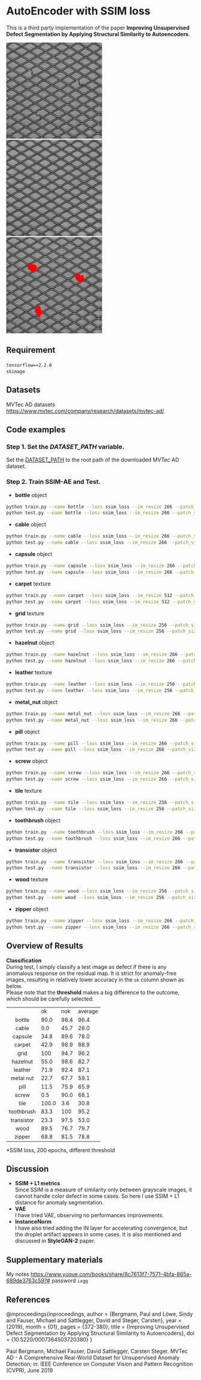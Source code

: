 # AutoEncoder with SSIM loss

This is a third party implementation of the paper **Improving Unsupervised Defect Segmentation by Applying Structural Similarity to Autoencoders**.<br>


![avatar](./image/bent_000_origin.png) ![avatar](./image/bent_000_rec.png) ![avatar](./image/bent_000_visual.png)


## Requirement
`tensorflow==2.2.0` <br>
`skimage` <br>

## Datasets
MVTec AD datasets https://www.mvtec.com/company/research/datasets/mvtec-ad/

## Code examples

### Step 1. Set the *DATASET_PATH* variable.

Set the [DATASET_PATH](options.py#L046) to the root path of the downloaded MVTec AD dataset.

### Step 2. Train **SSIM-AE** and Test.

- **bottle** object
```bash
python train.py --name bottle --loss ssim_loss --im_resize 266 --patch_size 256 --z_dim 500 --do_aug --p_rotate 0.
python test.py --name bottle --loss ssim_loss --im_resize 266 --patch_size 256 --z_dim 500 --bg_mask W
```
- **cable** object
```bash
python train.py --name cable --loss ssim_loss --im_resize 266 --patch_size 256 --z_dim 500 --do_aug --p_rotate 0. --p_horizonal_flip 0. --p_vertical_flip 0.
python test.py --name cable --loss ssim_loss --im_resize 266 --patch_size 256 --z_dim 500
``` 
- **capsule** object
```bash
python train.py --name capsule --loss ssim_loss --im_resize 266 --patch_size 256 --z_dim 500 --do_aug --p_rotate 0. --p_horizonal_flip 0. --p_vertical_flip 0.
python test.py --name capsule --loss ssim_loss --im_resize 266 --patch_size 256 --z_dim 500 --bg_mask W
```
- **carpet** texture
```bash
python train.py --name carpet --loss ssim_loss --im_resize 512 --patch_size 128 --z_dim 100 --do_aug --rotate_angle_vari 10
python test.py --name carpet --loss ssim_loss --im_resize 512 --patch_size 128 --z_dim 100
```
- **grid** texture
```bash
python train.py --name grid --loss ssim_loss --im_resize 256 --patch_size 128 --z_dim 100 --grayscale --do_aug 
python test.py --name grid --loss ssim_loss --im_resize 256 --patch_size 128 --z_dim 100 --grayscale
```
- **hazelnut** object
```bash
python train.py --name hazelnut --loss ssim_loss --im_resize 266 --patch_size 256 --z_dim 500 --do_aug --p_rotate_crop 0.
python test.py --name hazelnut --loss ssim_loss --im_resize 266 --patch_size 256 --z_dim 500 --bg_mask B 
```
- **leather** texture
```bash
python train.py --name leather --loss ssim_loss --im_resize 256 --patch_size 128 --z_dim 100 --do_aug
python test.py --name leather --loss ssim_loss --im_resize 256 --patch_size 128 --z_dim 100
```
- **metal_nut** object
```bash
python train.py --name metal_nut --loss ssim_loss --im_resize 266 --patch_size 256 --z_dim 500 --do_aug --p_rotate_crop 0. --p_horizonal_flip 0. --p_vertical_flip 0.
python test.py --name metal_nut --loss ssim_loss --im_resize 266 --patch_size 256 --z_dim 500 --bg_mask B 
```
- **pill** object
```bash
python train.py --name pill --loss ssim_loss --im_resize 266 --patch_size 256 --z_dim 500 --do_aug --p_rotate 0. --p_horizonal_flip 0. --p_vertical_flip 0.
python test.py --name pill --loss ssim_loss --im_resize 266 --patch_size 256 --z_dim 500 --bg_mask B
```
- **screw** object
```bash
python train.py --name screw --loss ssim_loss --im_resize 266 --patch_size 256 --z_dim 500 --grayscale --do_aug --p_rotate 0.
python test.py --name screw --loss ssim_loss --im_resize 266 --patch_size 256 --z_dim 500 --grayscale --bg_mask W
```
- **tile** texture
```bash
python train.py --name tile --loss ssim_loss --im_resize 256 --patch_size 128 --z_dim 100 --do_aug
python test.py --name tile --loss ssim_loss --im_resize 256 --patch_size 128 --z_dim 100
```
- **toothbrush** object
```bash
python train.py --name toothbrush --loss ssim_loss --im_resize 266 --patch_size 256 --z_dim 500 --do_aug --p_rotate 0. --p_vertical_flip 0.
python test.py --name toothbrush --loss ssim_loss --im_resize 266 --patch_size 256 --z_dim 500
```
- **transistor** object
```bash
python train.py --name transistor --loss ssim_loss --im_resize 266 --patch_size 256 --z_dim 500 --do_aug --p_rotate 0. --p_vertical_flip 0.
python test.py --name transistor --loss ssim_loss --im_resize 266 --patch_size 256 --z_dim 500 
```
- **wood** texture
```bash
python train.py --name wood --loss ssim_loss --im_resize 256 --patch_size 128 --z_dim 100 --do_aug --rotate_angle_vari 15
python test.py --name wood --loss ssim_loss --im_resize 256 --patch_size 128 --z_dim 100 
```
- **zipper** object
```bash
python train.py --name zipper --loss ssim_loss --im_resize 266 --patch_size 256 --z_dim 500 --grayscale --do_aug --p_rotate 0.
python test.py --name zipper --loss ssim_loss --im_resize 266 --patch_size 256 --z_dim 500 --grayscale 
```

## Overview of Results

**Classification**  
During test, I simply classify a test image as defect if there is any anomalous response on the residual map. It is strict for anomaly-free images, resulting in relatively lower accuracy in the `ok` column shown as below.<br>
Please note that the **threshold** makes a big difference to the outcome, which should be carefully selected.
<table>
<tbody>
<tr class="odd">
<td style="text-align: left;"></td>
<td style="text-align: left;">ok</td>
<td style="text-align: left;">nok</td>
<td style="text-align: left;">average</td>
</tr>
<tr class="even">
<td style="text-align: center;">bottle <span class="citation" data-cites="bottle"></span></td>
<td style="text-align: left;">90.0</td>
<td style="text-align: left;">98.4</td>
<td style="text-align: left;">96.4</td>
</tr>
<tr class="odd">
<td style="text-align: center;">cable <span class="citation" data-cites="cable"></span></td>
<td style="text-align: left;">0.0</td>
<td style="text-align: left;">45.7</td>
<td style="text-align: left;">28.0</td>
</tr>
<tr class="even">
<td style="text-align: center;">capsule <span class="citation" data-cites="capsule"></span></td>
<td style="text-align: left;">34.8</td>
<td style="text-align: left;">89.6</td>
<td style="text-align: left;">78.0</td>
</tr>
<tr class="odd">
<td style="text-align: center;">carpet <span class="citation" data-cites="carpet"></span></td>
<td style="text-align: left;">42.9</td>
<td style="text-align: left;">98.9</td>
<td style="text-align: left;">88.9</td>
</tr>
<tr class="even">
<td style="text-align: center;">grid <span class="citation" data-cites="grid"></span></td>
<td style="text-align: left;">100</td>
<td style="text-align: left;">94.7</td>
<td style="text-align: left;">96.2</td>
</tr>
<tr class="odd">
<td style="text-align: center;">hazelnut <span class="citation" data-cites="hazelnut"></span></td>
<td style="text-align: left;">55.0</td>
<td style="text-align: left;">98.6</td>
<td style="text-align: left;">82.7</td>
</tr>
<tr class="even">
<td style="text-align: center;">leather <span class="citation" data-cites="leather"></span></td>
<td style="text-align: left;">71.9</td>
<td style="text-align: left;">92.4</td>
<td style="text-align: left;">87.1</td>
</tr>
<tr class="odd">
<td style="text-align: center;">metal nut <span class="citation" data-cites="metal nut"></span></td>
<td style="text-align: left;">22.7</td>
<td style="text-align: left;">67.7</td>
<td style="text-align: left;">59.1</td>
</tr>
<tr class="even">
<td style="text-align: center;">pill <span class="citation" data-cites="pill"></span></td>
<td style="text-align: left;">11.5</td>
<td style="text-align: left;">75.9</td>
<td style="text-align: left;">65.9</td>
</tr>
<tr class="odd">
<td style="text-align: center;">screw <span class="citation" data-cites="screw"></span></td>
<td style="text-align: left;">0.5</td>
<td style="text-align: left;">90.0</td>
<td style="text-align: left;">68.1</td>
</tr>
<tr class="even">
<td style="text-align: center;">tile <span class="citation" data-cites="tile"></span></td>
<td style="text-align: left;">100.0</td>
<td style="text-align: left;">3.6</td>
<td style="text-align: left;">30.8</td>
</tr>
<tr class="odd">
<td style="text-align: center;">toothbrush <span class="citation" data-cites="toothbrush"></span></td>
<td style="text-align: left;">83.3</td>
<td style="text-align: left;">100</td>
<td style="text-align: left;">95.2</td>
</tr>
<tr class="even">
<td style="text-align: center;">transistor <span class="citation" data-cites="transistor"></span></td>
<td style="text-align: left;">23.3</td>
<td style="text-align: left;">97.5</td>
<td style="text-align: left;">53.0</td>
</tr>
<tr class="odd">
<td style="text-align: center;">wood <span class="citation" data-cites="wood"></span></td>
<td style="text-align: left;">89.5</td>
<td style="text-align: left;">76.7</td>
<td style="text-align: left;">79.7</td>
</tr>
<tr class="even">
<td style="text-align: center;">zipper <span class="citation" data-cites="zipper"></span></td>
<td style="text-align: left;">68.8</td>
<td style="text-align: left;">81.5</td>
<td style="text-align: left;">78.8</td>
</tr>
</tbody>
</table>
*SSIM loss, 200 epochs, different threshold

## Discussion
- **SSIM + L1 metrics**<br>
Since SSIM is a measure of similarity only between grayscale images, it cannot handle color defect in some cases. So here I use SSIM + L1 distance for anomaly segmentation.
- **VAE**<br>
I have tried VAE, observing no performances improvements.
- **InstanceNorm**<br>
I have also tried adding the IN layer for accelerating convergence, but the droplet artifact appears in some cases. It is also mentioned and discussed in **StyleGAN-2** paper. 

## Supplementary materials
My notes https://www.yuque.com/books/share/8c7613f7-7571-4bfa-865a-689de3763c59?#
password `ixgg`

## References
@inproceedings{inproceedings,
author = {Bergmann, Paul and Löwe, Sindy and Fauser, Michael and Sattlegger, David and Steger, Carsten},
year = {2019},
month = {01},
pages = {372-380},
title = {Improving Unsupervised Defect Segmentation by Applying Structural Similarity to Autoencoders},
doi = {10.5220/0007364503720380}
}

Paul Bergmann, Michael Fauser, David Sattlegger, Carsten Steger. MVTec AD - A Comprehensive Real-World Dataset for Unsupervised Anomaly Detection; in: IEEE Conference on Computer Vision and Pattern Recognition (CVPR), June 2019


